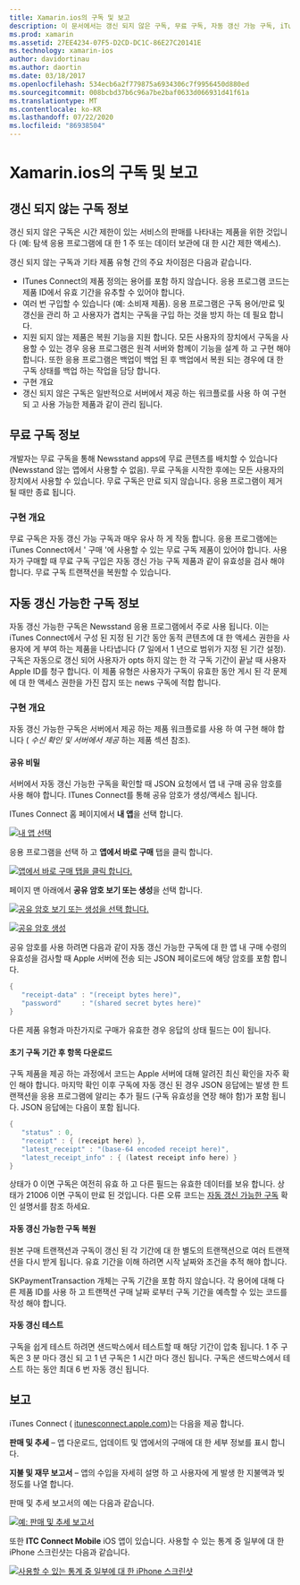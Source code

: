 ```yaml
---
title: Xamarin.ios의 구독 및 보고
description: 이 문서에서는 갱신 되지 않은 구독, 무료 구독, 자동 갱신 가능 구독, iTunes Connect를 사용 하 여 이러한 항목에 대해 보고 하는 방법을 설명 합니다.
ms.prod: xamarin
ms.assetid: 27EE4234-07F5-D2CD-DC1C-86E27C20141E
ms.technology: xamarin-ios
author: davidortinau
ms.author: daortin
ms.date: 03/18/2017
ms.openlocfilehash: 534ecb6a2f779875a6934306c7f9956450d880ed
ms.sourcegitcommit: 008bcbd37b6c96a7be2baf0633d066931d41f61a
ms.translationtype: MT
ms.contentlocale: ko-KR
ms.lasthandoff: 07/22/2020
ms.locfileid: "86938504"
---
```

# <a name="subscriptions-and-reporting-in-xamarinios"></a>Xamarin.ios의 구독 및 보고

## <a name="about-non-renewing-subscriptions"></a>갱신 되지 않는 구독 정보

갱신 되지 않은 구독은 시간 제한이 있는 서비스의 판매를 나타내는 제품을 위한 것입니다 (예: 탐색 응용 프로그램에 대 한 1 주 또는 데이터 보관에 대 한 시간 제한 액세스).   

갱신 되지 않는 구독과 기타 제품 유형 간의 주요 차이점은 다음과 같습니다.

- ITunes Connect의 제품 정의는 용어를 포함 하지 않습니다. 응용 프로그램 코드는 제품 ID에서 유효 기간을 유추할 수 있어야 합니다.
- 여러 번 구입할 수 있습니다 (예: 소비재 제품). 응용 프로그램은 구독 용어/만료 및 갱신을 관리 하 고 사용자가 겹치는 구독을 구입 하는 것을 방지 하는 데 필요 합니다.
- 지원 되지 않는 제품은 복원 기능을 지원 합니다. 모든 사용자의 장치에서 구독을 사용할 수 있는 경우 응용 프로그램은 원격 서버와 함께이 기능을 설계 하 고 구현 해야 합니다. 또한 응용 프로그램은 백업이 백업 된 후 백업에서 복원 되는 경우에 대 한 구독 상태를 백업 하는 작업을 담당 합니다.
- 구현 개요
- 갱신 되지 않은 구독은 일반적으로 서버에서 제공 하는 워크플로를 사용 하 여 구현 되 고 사용 가능한 제품과 같이 관리 됩니다.

## <a name="about-free-subscriptions"></a>무료 구독 정보

개발자는 무료 구독을 통해 Newsstand apps에 무료 콘텐츠를 배치할 수 있습니다 (Newsstand 않는 앱에서 사용할 수 없음). 무료 구독을 시작한 후에는 모든 사용자의 장치에서 사용할 수 있습니다. 무료 구독은 만료 되지 않습니다. 응용 프로그램이 제거 될 때만 종료 됩니다.

### <a name="implementation-overview"></a>구현 개요

무료 구독은 자동 갱신 가능 구독과 매우 유사 하 게 작동 합니다. 응용 프로그램에는 iTunes Connect에서 ' 구매 '에 사용할 수 있는 무료 구독 제품이 있어야 합니다. 사용자가 구매할 때 무료 구독 구입은 자동 갱신 가능 구독 제품과 같이 유효성을 검사 해야 합니다. 무료 구독 트랜잭션을 복원할 수 있습니다.

## <a name="about-auto-renewable-subscriptions"></a>자동 갱신 가능한 구독 정보

자동 갱신 가능한 구독은 Newsstand 응용 프로그램에서 주로 사용 됩니다. 이는 iTunes Connect에서 구성 된 지정 된 기간 동안 동적 콘텐츠에 대 한 액세스 권한을 사용자에 게 부여 하는 제품을 나타냅니다 (7 일에서 1 년으로 범위가 지정 된 기간 설정). 구독은 자동으로 갱신 되어 사용자가 opts 하지 않는 한 각 구독 기간이 끝날 때 사용자 Apple ID를 청구 합니다. 이 제품 유형은 사용자가 구독이 유효한 동안 게시 된 각 문제에 대 한 액세스 권한을 가진 잡지 또는 news 구독에 적합 합니다.

### <a name="implementation-overview"></a>구현 개요

자동 갱신 가능한 구독은 서버에서 제공 하는 제품 워크플로를 사용 하 여 구현 해야 합니다 ( *수신 확인 및 서버에서 제공* 하는 제품 섹션 참조).

#### <a name="shared-secret"></a>공유 비밀

서버에서 자동 갱신 가능한 구독을 확인할 때 JSON 요청에서 앱 내 구매 공유 암호를 사용 해야 합니다. ITunes Connect를 통해 공유 암호가 생성/액세스 됩니다.

ITunes Connect 홈 페이지에서 **내 앱**을 선택 합니다.   

 [![내 앱 선택](subscriptions-and-reporting-images/image2.png)](subscriptions-and-reporting-images/image2.png#lightbox)  

응용 프로그램을 선택 하 고 **앱에서 바로 구매** 탭을 클릭 합니다.

[![앱에서 바로 구매 탭을 클릭 합니다.](subscriptions-and-reporting-images/image6.png)](subscriptions-and-reporting-images/image6.png#lightbox)

페이지 맨 아래에서 **공유 암호 보기 또는 생성**을 선택 합니다.

 [![공유 암호 보기 또는 생성을 선택 합니다.](subscriptions-and-reporting-images/image40.png)](subscriptions-and-reporting-images/image40.png#lightbox)

 [![공유 암호 생성](subscriptions-and-reporting-images/image41.png)](subscriptions-and-reporting-images/image41.png#lightbox)   

공유 암호를 사용 하려면 다음과 같이 자동 갱신 가능한 구독에 대 한 앱 내 구매 수령의 유효성을 검사할 때 Apple 서버에 전송 되는 JSON 페이로드에 해당 암호를 포함 합니다.

```csharp
{
   "receipt-data" : "(receipt bytes here)",
   "password"     : "(shared secret bytes here)"
}
```

다른 제품 유형과 마찬가지로 구매가 유효한 경우 응답의 상태 필드는 0이 됩니다.

#### <a name="downloading-items-after-the-initial-subscription-term"></a>초기 구독 기간 후 항목 다운로드

구독 제품을 제공 하는 과정에서 코드는 Apple 서버에 대해 알려진 최신 확인을 자주 확인 해야 합니다. 마지막 확인 이후 구독에 자동 갱신 된 경우 JSON 응답에는 발생 한 트랜잭션을 응용 프로그램에 알리는 추가 필드 (구독 유효성을 연장 해야 함)가 포함 됩니다. JSON 응답에는 다음이 포함 됩니다.

```csharp
{
   "status" : 0,
   "receipt" : { (receipt here) },
   "latest_receipt" : "(base-64 encoded receipt here)",
   "latest_receipt_info" : { (latest receipt info here) }
}
```

상태가 0 이면 구독은 여전히 유효 하 고 다른 필드는 유효한 데이터를 보유 합니다. 상태가 21006 이면 구독이 만료 된 것입니다. 다른 오류 코드는 [자동 갱신 가능한 구독](https://developer.apple.com/library/ios/releasenotes/General/ValidateAppStoreReceipt/Chapters/ValidateRemotely.html) 확인 설명서를 참조 하세요.

#### <a name="restoring-auto-renewable-subscriptions"></a>자동 갱신 가능한 구독 복원

원본 구매 트랜잭션과 구독이 갱신 된 각 기간에 대 한 별도의 트랜잭션으로 여러 트랜잭션을 다시 받게 됩니다. 유효 기간을 이해 하려면 시작 날짜와 조건을 추적 해야 합니다.   

SKPaymentTransaction 개체는 구독 기간을 포함 하지 않습니다. 각 용어에 대해 다른 제품 ID를 사용 하 고 트랜잭션 구매 날짜 로부터 구독 기간을 예측할 수 있는 코드를 작성 해야 합니다.

#### <a name="testing-auto-renewal"></a>자동 갱신 테스트

구독을 쉽게 테스트 하려면 샌드박스에서 테스트할 때 해당 기간이 압축 됩니다. 1 주 구독은 3 분 마다 갱신 되 고 1 년 구독은 1 시간 마다 갱신 됩니다. 구독은 샌드박스에서 테스트 하는 동안 최대 6 번 자동 갱신 됩니다.

## <a name="reporting"></a>보고

iTunes Connect ( [itunesconnect.apple.com](https://itunesconnect.apple.com))는 다음을 제공 합니다.   

 **판매 및 추세** – 앱 다운로드, 업데이트 및 앱에서의 구매에 대 한 세부 정보를 표시 합니다.   

 **지불 및 재무 보고서** – 앱의 수입을 자세히 설명 하 고 사용자에 게 발생 한 지불액과 빚 정도를 나열 합니다.

판매 및 추세 보고서의 예는 다음과 같습니다.   

 [![예: 판매 및 추세 보고서](subscriptions-and-reporting-images/image42.png)](subscriptions-and-reporting-images/image42.png#lightbox)   

 또한 **ITC Connect Mobile** iOS 앱이 있습니다. 사용할 수 있는 통계 중 일부에 대 한 iPhone 스크린샷는 다음과 같습니다.   

 [![사용할 수 있는 통계 중 일부에 대 한 iPhone 스크린샷](subscriptions-and-reporting-images/image43.png)](subscriptions-and-reporting-images/image43.png#lightbox)
